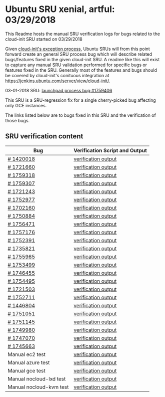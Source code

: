Ubuntu SRU xenial, artful: 03/29/2018
=====
This Readme hosts the manual SRU verification logs for bugs related to the cloud-init SRU started on 03/29/2018

Given [cloud-init's exception process](https://wiki.ubuntu.com/CloudinitUpdates), Ubuntu SRUs will from this point forward create an general SRU process bug which will describe related bugs/features fixed in the given cloud-init SRU. A readme like this will exist to capture any manual SRU validation performed for specific bugs or features fixed in the SRU. Generally most of the features and bugs should be covered by cloud-init's conituous integration at https://jenkins.ubuntu.com/server/view/cloud-init/.


03-01-2018 SRU: [launchpad process bug:#1759406](https://pad.lv/1759406)


This SRU is a SRU-regression fix for a single cherry-picked bug affecting only GCE instances.

The links listed below are to bugs fixed in this SRU and the verification of those bugs.

## SRU verification content
| Bug | Verification Script and Output |
| -------- |  -------- |
| [# 1420018](http://pad.lv/1420018) | [verification output](../bugs/lp-1420018.txt) |
| [# 1721660](http://pad.lv/1721660) | [verification output](../bugs/lp-1721660.txt) |
| [# 1759318](http://pad.lv/1759318) | [verification output](../bugs/lp-1759318.txt) |
| [# 1759307](http://pad.lv/1759307) | [verification output](../bugs/lp-1759307.txt) |
| [# 1721243](http://pad.lv/1721243) | [verification output](../bugs/lp-1721243.txt) |
| [# 1752977](http://pad.lv/1752977) | [verification output](../bugs/lp-1752977.txt) |
| [# 1702160](http://pad.lv/1702160) | [verification output](../bugs/lp-1702160.txt) |
| [# 1750884](http://pad.lv/1750884) | [verification output](../bugs/lp-1750884.txt) |
| [# 1756471](http://pad.lv/1756471) | [verification output](../bugs/lp-1756471.txt) |
| [# 1757176](http://pad.lv/1757176) | [verification output](../bugs/lp-1757176.txt) |
| [# 1752391](http://pad.lv/1752391) | [verification output](../bugs/lp-1752391.txt) |
| [# 1735821](http://pad.lv/1735821) | [verification output](../bugs/lp-1735821.txt) |
| [# 1755965](http://pad.lv/1755965) | [verification output](../bugs/lp-1755965.txt) |
| [# 1753499](http://pad.lv/1753499) | [verification output](../bugs/lp-1753499.txt) |
| [# 1746455](http://pad.lv/1746455) | [verification output](../bugs/lp-1746455.txt) |
| [# 1754495](http://pad.lv/1754495) | [verification output](../bugs/lp-1754495.txt) |
| [# 1721503](http://pad.lv/1721503) | [verification output](../bugs/lp-1721503.txt) |
| [# 1752711](http://pad.lv/1752711) | [verification output](../bugs/lp-1752711.txt) |
| [# 1446804](http://pad.lv/1446804) | [verification output](../bugs/lp-1446804.txt) |
| [# 1751051](http://pad.lv/1751051) | [verification output](../bugs/lp-1751051.txt) |
| [# 1751145](http://pad.lv/1751145) | [verification output](../bugs/lp-1751145.txt) |
| [# 1749980](http://pad.lv/1749980) | [verification output](../bugs/lp-1749980.txt) |
| [# 1747070](http://pad.lv/1747070) | [verification output](../bugs/lp-1747070.txt) |
| [# 1745663](http://pad.lv/1745663) | [verification output](../bugs/lp-1745663.txt) |
| Manual ec2 test | [verification output](../manual/ec2-sru-18.2.4.txt) |
| Manual azure test | [verification output](../manual/azure-sru-18.2.4.txt) |
| Manual gce test | [verification output](../manual/gce-sru-18.2.4.txt) |
| Manual nocloud-lxd test | [verification output](../manual/nocloud-lxd-18.2.4.txt) |
| Manual nocloud-kvm test | [verification output](../manual/nocloud-kvm-18.2.4.txt) |
